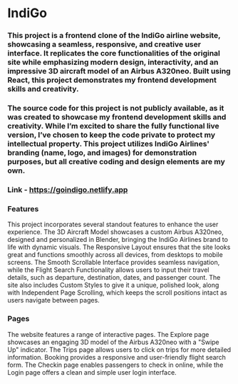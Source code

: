# IndiGo

### This project is a frontend clone of the IndiGo airline website, showcasing a seamless, responsive, and creative user interface. It replicates the core functionalities of the original site while emphasizing modern design, interactivity, and an impressive 3D aircraft model of an Airbus A320neo. Built using React, this project demonstrates my frontend development skills and creativity.

### The source code for this project is not publicly available, as it was created to showcase my frontend development skills and creativity. While I’m excited to share the fully functional live version, I’ve chosen to keep the code private to protect my intellectual property. This project utilizes IndiGo Airlines' branding (name, logo, and images) for demonstration purposes, but all creative coding and design elements are my own.

### Link - https://goindigo.netlify.app

### Features
This project incorporates several standout features to enhance the user experience. The 3D Aircraft Model showcases a custom Airbus A320neo, designed and personalized in Blender, bringing the IndiGo Airlines brand to life with dynamic visuals. The Responsive Layout ensures that the site looks great and functions smoothly across all devices, from desktops to mobile screens. The Smooth Scrollable Interface provides seamless navigation, while the Flight Search Functionality allows users to input their travel details, such as departure, destination, dates, and passenger count. The site also includes Custom Styles to give it a unique, polished look, along with Independent Page Scrolling, which keeps the scroll positions intact as users navigate between pages.

### Pages
The website features a range of interactive pages. The Explore page showcases an engaging 3D model of the Airbus A320neo with a "Swipe Up" indicator. The Trips page allows users to click on trips for more detailed information. Booking provides a responsive and user-friendly flight search form. The Checkin page enables passengers to check in online, while the Login page offers a clean and simple user login interface.






